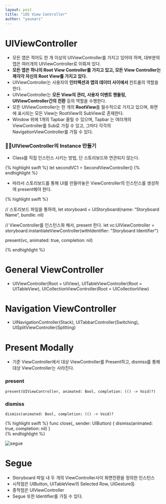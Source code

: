 ```yaml
---
layout: post
title: "iOS View Controller"
author: "younari"
---
```


# UIViewController
- 모든 앱은 적어도 한 개 이상의 UIViewController를 가지고 있어야 하며, 대부분의 앱은 여러개의 UIViewController로 이뤄져 있다.
- **모든 앱은 하나의 Root View Controller를 가지고 있고, 모든 View Controller는 제각각 자신의 Root View를 가지고 있다.**
- UIViewController는 사용자의 **인터렉션과 앱의 데이터 사이에서** 컨트롤의 역할을 한다.
- UIViewController는 **모든 View의 관리, 사용자 이벤트 핸들링, UIViewController간의 전환** 등의 역할을 수행한다.
- 모든 UIViewController는 한 개의 **RootView**를 필수적으로 가지고 있으며, 화면에 표시되는 모든 View는 RootView의 SubView로 존재한다.
- Window 위에 1개의 Tapbar 올릴 수 있으며, Tapbar 는 여러개의 ViewController를 Sub로 가질 수 있고, 그마다 각각의 NavigationViewController를 가질 수 있다.

### 👌🏻UIViewController의 Instance 만들기

- Class를 직접 인스턴스 시키는 방법, 단 스토리보드와 연관되지 않는다.

{% highlight swift %}
let secondVC1 = SecondViewController()
{% endhighlight %}

- 따라서 스토리보드를 통해 UI를 만들어놓은 ViewController의 인스턴스를 생성하여 present해야 한다.

{% highlight swift %}

// 스토리보드 파일을 통하여,
let storyboard = UIStoryboard(name: “Storyboard Name”, bundle: nil) 

// ViewController를 인스턴스화 해서, present 한다.
let vc:UIViewController = storyboard.instantiateViewController(withIdentifier: "Storyboard Identifier")

present(vc, animated: true, completion: nil)

{% endhighlight %}


# General ViewController
- UIViewController(Root = UIView), UITableViewController(Root = UITableView), UICollectionViewController(Root = UICollectionView)


# Navigation ViewController
- UINavigationController(Stack), UITabbarController(Switching), UISplitViewController(Splitting)


# Present Modally
- 기준 ViewController에서 대상 ViewController를 Present하고, dismiss를 통해 대상 ViewController는 사라진다.

### present
`present(UIViewController, animated: Bool, completion: (() -> Void)?)`

### dismiss
`dismiss(animated: Bool, completion: (() -> Void)?`

{% highlight swift %}
func close(_ sender: UIButton) {
    dismiss(animated: true, completion: nil)
}    
{% endhighlight %}


![segue](https://i.pinimg.com/564x/37/81/1b/37811b6ce499ef79cfa9a752e76446d3.jpg)

# Segue
- Storyboard 파일 내 두 개의 ViewController사이 화면전환을 정의한 인스턴스
- 시작점은 UIButton, UITableView의 Selected Row, UIGesture등
- 종착점은 UIViewController
- Segue 또한 Identifier를 가질 수 있다.